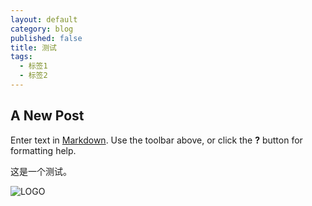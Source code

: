 ```yaml
---
layout: default
category: blog
published: false
title: 测试
tags: 
  - 标签1
  - 标签2
---
```


## A New Post

Enter text in [Markdown](http://daringfireball.net/projects/markdown/). Use the toolbar above, or click the **?** button for formatting help.

这是一个测试。

![LOGO](/media/logo-512.png)
